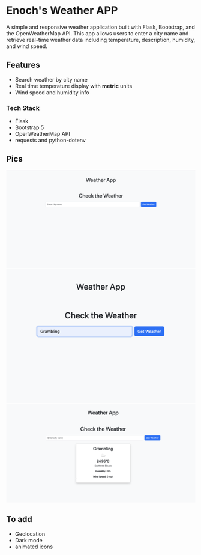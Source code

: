 # Enoch's Weather APP
A simple and responsive weather application built with Flask, Bootstrap, and the OpenWeatherMap API. This app allows users to enter a city name and retrieve real-time weather data including temperature, description, humidity, and wind speed.


## Features
- Search weather by city name
- Real time temperature display with **metric** units
- Wind speed and humidity info

### Tech Stack
- Flask
- Bootstrap 5
- OpenWeatherMap API
- requests and python-dotenv

## Pics
![demo pic](image.png)
![demo pic 1](image-1.png)
![demo pic 2](image-2.png)

## To add
- Geolocation
- Dark mode
- animated icons
